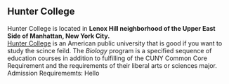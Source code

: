 ## Hunter College      
Hunter College is located in **Lenox Hill neighborhood of the Upper East Side of Manhattan, New York City.**         
[Hunter College](https://hunter.cuny.edu/) is an American public university that is good if you want to study the scince feild. 
The _Biology_ program is a specified sequence of education courses in addition to fulfilling of the CUNY Common Core Requirement and the requirements of their liberal arts or sciences major. 
Admission Requirememts: 
Hello
